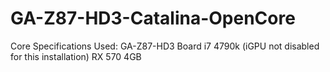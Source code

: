 # GA-Z87-HD3-Catalina-OpenCore

Core Specifications Used:
GA-Z87-HD3 Board
i7 4790k (iGPU not disabled for this  installation)
RX 570 4GB
